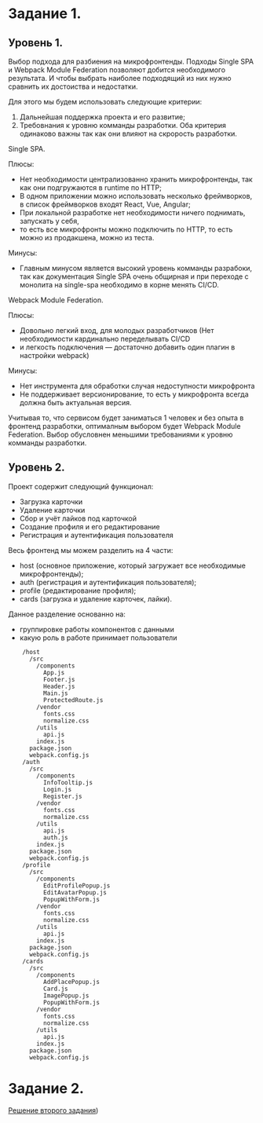 # Задание 1.
## Уровень 1.
Выбор подхода для разбиения на микрофронтенды.
Подходы Single SPA и Webpack Module Federation позволяют добится необходимого результата.
И чтобы выбрать наиболее подходящий из них нужно сравнить их достоиства и недостатки.

Для этого мы будем использовать следующие критерии: 
1) Дальнейшая поддержка проекта и его развитие;
2) Требовнания к уровню комманды разработки.
Оба критерия одинаково важны так как они влияют на скрорость разработки.

Single SPA. 

Плюсы:
* Нет необходимости централизованно хранить микрофронтенды, так как они подгружаются в runtime по HTTP;
* В одном приложении можно использовать несколько фреймворков, в список фреймворков входят React, Vue, Angular;
* При локальной разработке нет необходимости ничего поднимать, запускать у себя,
* то есть все микрофронты можно подключить по HTTP, то есть можно из продакшена, можно из теста.

Минусы:
* Главным минусом является высокий уровень комманды разрабоки, так как документация Single SPA очень общирная 
и при переходе с монолита на single-spa необходимо в корне менять CI/CD. 

Webpack Module Federation.

Плюсы:
* Довольно легкий вход, для молодых разработчиков (Нет необходимости кардинально переделывать CI/CD 
* и легкость подключения — достаточно добавить один плагин в настройки webpack)

Минусы:
* Нет инструмента для обработки случая недоступности микрофронта
* Не поддерживает версионирование, то есть у микрофронта всегда должна быть актуальная версия.

Учитывая то, что сервисом будет заниматься 1 человек и без опыта в фронтенд разработки, 
оптималным выбором будет Webpack Module Federation. Выбор обусловнен меньшими требованиями к уровню комманды разработки.

## Уровень 2.
Проект содержит следующий функционал:

* Загрузка карточки
* Удаление карточки
* Сбор и учёт лайков под карточкой
* Создание профиля и его редактирование
* Регистрация и аутентификация пользователя

Весь фронтенд мы можем разделить на 4 части:
* host (основное приложение, который загружает все необходимые микрофронтенды);
* auth (регистрация и аутентификация пользователя);
* profile (редактирование профиля);
* cards (загрузка и удаление карточек, лайки).

Данное разделение основанно на:
 * группировке работы компонентов с данными 
 * какую роль в работе принимает пользователи

```
    /host
      /src
        /components
          App.js               
          Footer.js
          Header.js
          Main.js
          ProtectedRoute.js 
        /vendor
          fonts.css             
          normalize.css           
        /utils
          api.js               
        index.js                 
      package.json               
      webpack.config.js
    /auth
      /src
        /components
          InfoTooltip.js
          Login.js
          Register.js  
        /vendor
          fonts.css             
          normalize.css           
        /utils
          api.js  
          auth.js
        index.js                 
      package.json               
      webpack.config.js
    /profile
      /src
        /components
          EditProfilePopup.js               
          EditAvatarPopup.js
          PopupWithForm.js 
        /vendor
          fonts.css             
          normalize.css           
        /utils
          api.js               
        index.js                 
      package.json               
      webpack.config.js
    /cards
      /src
        /components
          AddPlacePopup.js               
          Card.js
          ImagePopup.js              
          PopupWithForm.js
        /vendor
          fonts.css      
          normalize.css       
        /utils
          api.js               
        index.js                 
      package.json               
      webpack.config.js
```

# Задание 2.

[Решение второго задания](https://github.com/EgorN7/architecture-sprint-1/blob/sprint_1/arch_template_task2mySolve.drawio))
